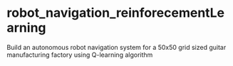 # robot_navigation_reinforecementLearning
Build an autonomous robot navigation system for a 50x50 grid sized guitar manufacturing factory using Q-learning algorithm
